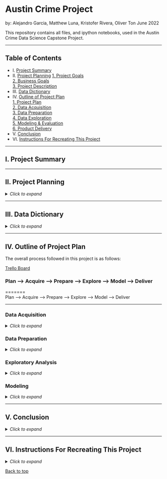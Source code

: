 # Austin Crime Project

by: Alejandro Garcia, Matthew Luna, Kristofer Rivera, Oliver Ton    June 2022

This repository contains all files, and ipython notebooks, used in the Austin Crime Data Science Capstone Project.


___

## Table of Contents

* I. [Project Summary](#i-project-summary)<br>
* II. [Project Planning](#ii-project-planning)
    [1. Project Goals](#ii-project-goals)<br>
    [2. Business Goals](#iii-gusiness-goals)<br>
    [3. Project Description](#i-project-description)<br>
* III. [Data Dictionary](#iii-data-dictionary)<br>
* IV. [Outline of Project Plan](#iv-outline-of-project-plan)<br>
    [1. Project Plan](#1-plan)<br>
    [2. Data Acquisition](#2-acquire)<br>
    [3. Data Preparation](#3-prepare)<br>
    [4. Data Exploration](#4-explore)<br>
    [5. Modeling & Evaluation](#5-model)<br>
    [6. Product Delivery](#6-deliver)<br>
* V. [Conclusion](#v-conclusion)<br>
* VI. [Instructions For Recreating This Project](#vi-instructions-for-recreating-this-project)<br>

___

## I. Project Summary

___

## II. Project Planning

<details><summary><i>Click to expand</i></summary>

### Project Goals

- Create a machine learning model that can predict whether or not a crime is solved/closed in Austin.

### Problem Statement

- What factors contribute to whether or not a crime is solved/closed in the city of Austin?

### Project Description

- This project will dive into crime data from the city of Austin for the years 2018 through 
2021. 
- Having a deeper understanding of the crime in Austin will allow for improved public safety 
outcomes. 
- This project will cover key indicators for successfully closing a case, the most frequent 
types of crimes, Austin city district crime rate, and the seasonality of crimes. 
- Our goal is that this project will guide the allocation of resources toward improving public 
safety. Let’s keep Austin weird! And safe.

### Initial Questions

- We predict that there is a relationship between the type of crime and clearance status.
- We predict there is a relationship between city council district and clearance status.
- We predict that there is a relationship between higher seasonal levels of crime and clearance status.
- We predict that the difference in time between when an incident occurred and when it was reported relates to the clearance status of the case.


</details>

___

## III. Data Dictionary

<details><summary><i>Click to expand</i></summary>

| Name                        | Definition    | API Field Name | Data Type       
| :-----                      | :-----        | :-----         | :-----
| Incident Number             | Incident report number | incident_report_number | Number
| Highest Offense Description	| Description | crime_type | Plain Text
| Highest Offense Code        | Code        | ucr_code | Number
| Family Violence             | Incident involves family violence? Y = yes, N = no | family_violence | Plain Text
| Occurred Date Time          | Date and time (combined) incident occurred | occ_date_time | Date & Time
| Occurred Date	              | Date the incident occurred | occ_date | Date & Time
| Occurred Time	              | Time the incident occurred | occ_time | Number
| Report Date Time	          | Date and time (combined) incident was reported | rep_date_time | Date & Time
| Report Date	                | Date the incident was reported |rep_time | Date & Time
| Report Time	                | Time the incident was reported | location_type | Number
| Location Type	              | General description of the premise where the incident occurred | location_type | Plain Text
| Address	                    | Incident location | address | Plain Text
| Zip Code	                  | Zip code where incident occurred | zip_code | Number
| Council District	          | Austin city council district where incident occurred | council_district | Number
| APD Sector	                | APD sector where incident occurred | sector | Plain Text  
| APD District	              | APD district where incident occurred | district | Plain Text
| PRA	                        | APD police reporting area where incident occurred | pra | Plain Text
| Census Tract	              | Census tract where incident occurred | census_tract | Number
| Clearance Status	          | How/whether crime was solved (see lookup) | clearance_status | Plain Text
| Clearance Date	            | Date crime was solved | clearance_date | Date & Time
| UCR Category	              | Code for the most serious crimes identified by the FBI as part of its Uniform Crime Reporting program | ucr_category | Plain Text
| Category Description	      | Description for the most serious crimes identified by the FBI as part of its Uniform Crime Reporting program | category_description | Plain Text
| X-coordinate	              | X-coordinate where the incident occurred | x_coordinate | Number
| Y-coordinate	              | Y-coordinate where incident occurred | y_coordinate | Number
| Latitude	                  | Latitude where incident occurred | latitude | Number
| Longitude	                  | Longitude where the incident occurred | longtitude | Number
| Location	                  | 3rd party generated spatial column (not from source) | location | Location

 

Additionally, a set of features were added to the data set:

 

| Name                  |Datatype      | Definition                                             | Possible Values    |
|:-----                 | :-----       |:------------------------------                         |:-----              |


</details>

___

## IV. Outline of Project Plan

The overall process followed in this project is as follows:

[Trello Board](https://trello.com/b/XCIqIEMJ/austin-crime-capstone)
 

###  Plan  -->  Acquire   --> Prepare  --> Explore  --> Model  --> Deliver

=======
<br>
Plan  -->  Acquire   --> Prepare  --> Explore  --> Model  --> Deliver

---
### Data Acquisition

<details><summary><i>Click to expand</i></summary>


**Acquisition Files:**


**Steps Taken:**

- The data set was gathered from publicly available data provided by the Austin Police 
Department on data.austintexas.gov.
- We created a function to automate gathering the data from the provided API and caching it 
locally as a CSV file. 
- Our initial data set included 500,000 rows and 31 columns. 
- For ease of use and relevancy, we decided to limit our data to crimes reported between the 
years 2018 and 2021. 
- After removing data outside this time frame, we were left with 401,955 rows. 

</details>

### Data Preparation

<details><summary><i>Click to expand</i></summary>git

**Preparation Files:**


**Steps Taken:**

- After investigating columns with missing values, we decided to drop 15 columns entirely that we deemed to be unuseful or redundant. 
- Next, we made decisions on how to handle the missing values in our remaining 16 columns. 
- For 7 columns, including clearance_status, clearance_date, zip_code, sector, district, latitude, and longitude, we decided that we could not reasonably impute nulls with a value and dropped all missing rows. 
- We had 753 missing values for location_type values which we decided to add to the Other / Unknown value. 
- We had 1438 missing values for council_district which we decided to impute as the most common district. 

</details>

### Exploratory Analysis

<details><summary><i>Click to expand</i></summary>

**Exploratory Analysis Files:**


**Steps Taken:**


</details>

### Modeling

<details><summary><i>Click to expand</i></summary>

**Modeling Files:**


**Steps Taken:**


</details>

___

## V. Conclusion

<details><summary><i>Click to expand</i></summary>



</details>

___

## VI. Instructions For Recreating This Project

<details><summary><i>Click to expand</i></summary>



</details>

[Back to top](#austin-crime-project)